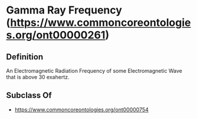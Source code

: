 # Gamma Ray Frequency (https://www.commoncoreontologies.org/ont00000261)

## Definition
An Electromagnetic Radiation Frequency of some Electromagnetic Wave that is above 30 exahertz.

## Subclass Of
- https://www.commoncoreontologies.org/ont00000754

